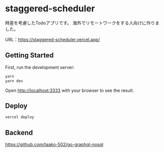 # staggered-scheduler

時差を考慮したTodoアプリです。
海外でリモートワークをする人向けに作りました。

URL：https://staggered-scheduler.vercel.app/

## Getting Started

First, run the development server:

```bash
yarn
yarn dev
```

Open [http://localhost:3333](http://localhost:3333) with your browser to see the result.

## Deploy

```bash
vercel deploy
```

## Backend

https://github.com/taako-502/go-graphql-nosql
